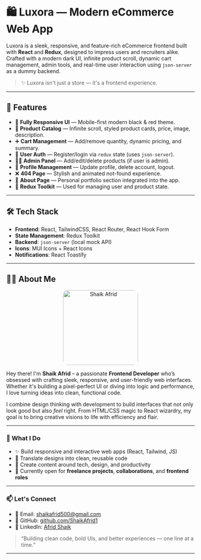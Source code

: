# 🛍️ Luxora — Modern eCommerce Web App

Luxora is a sleek, responsive, and feature-rich eCommerce frontend built with **React** and **Redux**, designed to impress users and recruiters alike. Crafted with a modern dark UI, infinite product scroll, dynamic cart management, admin tools, and real-time user interaction using `json-server` as a dummy backend.

> ✨ Luxora isn't just a store — it's a frontend experience.

---


## 🚀 Features

- 💎 **Fully Responsive UI** — Mobile-first modern black & red theme.
- 🛒 **Product Catalog** — Infinite scroll, styled product cards, price, image, description.
- ➕ **Cart Management** — Add/remove quantity, dynamic pricing, and summary.
- 👤 **User Auth** — Register/login via `redux` state (uses `json-server`).
- 🧑‍💻 **Admin Panel** — Add/edit/delete products (if user is admin).
- 🧾 **Profile Management** — Update profile, delete account, logout.
- ❌ **404 Page** — Stylish and animated not-found experience.
- 📄 **About Page** — Personal portfolio section integrated into the app.
- 📂 **Redux Toolkit** — Used for managing user and product state.

---

## 🛠️ Tech Stack

- **Frontend**: React, TailwindCSS, React Router, React Hook Form
- **State Management**: Redux Toolkit
- **Backend**: `json-server` (local mock API)
- **Icons**: MUI Icons + React Icons
- **Notifications**: React Toastify

---


## 👨‍💻 About Me

<p align="center">
  <img src="./public/Afrid.jpeg" alt="Shaik Afrid" width="200" style="border-radius: 12px;" />
</p>



Hey there! I'm **Shaik Afrid** – a passionate **Frontend Developer** who’s obsessed with crafting sleek, responsive, and user-friendly web interfaces. Whether it's building a pixel-perfect UI or diving into logic and performance, I love turning ideas into clean, functional code.

I combine design thinking with development to build interfaces that not only look good but also *feel* right. From HTML/CSS magic to React wizardry, my goal is to bring creative visions to life with efficiency and flair.

---

### 🚀 What I Do

- ✨ Build responsive and interactive web apps (React, Tailwind, JS)
- 🎨 Translate designs into clean, reusable code
- 🎥 Create content around tech, design, and productivity
- 🔧 Currently open for **freelance projects**, **collaborations**, and **frontend roles**

---

### 📫 Let's Connect

- 📧 Email: [shaikafrid500@gmail.com](mailto:shaikafrid500@gmail.com)
- 🐙 GitHub: [github.com/ShaikAfrid1](https://github.com/ShaikAfrid1)
- 💼 LinkedIn: [Afrid Shaik](https://www.linkedin.com/in/afrid-shaik-7169521a0/)

> “Building clean code, bold UIs, and better experiences — one line at a time.”

---

